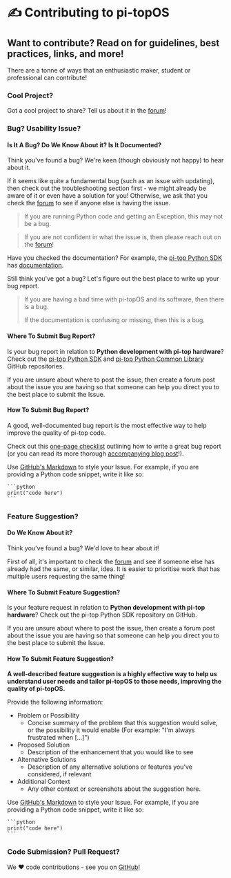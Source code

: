 # ✍️ Contributing to pi-topOS

## Want to contribute? Read on for guidelines, best practices, links, and more!

There are a tonne of ways that an enthusiastic maker, student or professional can contribute!

### Cool Project?
Got a cool project to share? Tell us about it in the [forum](https://forum.pi-top.com/c/pi-top-software)!

### Bug? Usability Issue?
#### Is It A Bug? Do We Know About it? Is It Documented?
Think you've found a bug? We're keen (though obviously not happy) to hear about it.

If it seems like quite a fundamental bug (such as an issue with updating), then check out the troubleshooting section first - we might already be aware of it or even have a solution for you! Otherwise, we ask that you check the [forum](https://forum.pi-top.com/c/pi-top-software) to see if anyone else is having the issue.

> If you are running Python code and getting an Exception, this may not be a bug.

> If you are not confident in what the issue is, then please reach out on the [forum](https://forum.pi-top.com/c/pi-top-software)!

Have you checked the documentation? For example, the [pi-top Python SDK](https://github.com/pi-top/pi-top-Python-SDK) has [documentation](http://docs.pi-top.com/).

Still think you've got a bug? Let's figure out the best place to write up your bug report.

> If you are having a bad time with pi-topOS and its software, then there is a bug.
>
> If the documentation is confusing or missing, then this is a bug.

#### Where To Submit Bug Report?
Is your bug report in relation to **Python development with pi-top hardware**? Check out the [pi-top Python SDK](https://github.com/pi-top/pi-top-Python-SDK) and [pi-top Python Common Library](https://github.com/pi-top/pi-top-Python-Common-Library) GitHub repositories.

<!-- TODO -->
<!-- Otherwise, check out Technical Details for information about how pi-topOS is organised and how to track down the appropriate GitHub repository for a bug report. Once there, be sure to check to see if there are any existing Issues and/or Pull Requests. -->

If you are unsure about where to post the issue, then create a forum post about the issue you are having so that someone can help you direct you to the best place to submit the Issue.

#### How To Submit Bug Report?
A good, well-documented bug report is the most effective way to help improve the quality of pi-top code.

Check out this [one-page checklist](https://s3-eu-west-1.amazonaws.com/prod.ghost.blog/blog/2018/11/Ultimate-bug-tracking-checklist_Markerio.pdf) outlining how to write a great bug report (or you can read its more thorough [accompanying blog post](https://marker.io/blog/write-bug-report)!).

<!-- TODO -->
<!-- > Check out Collecting and Reviewing System Information to find out more about how to collect information about your system. -->

Use [GitHub's Markdown](https://guides.github.com/pdfs/markdown-cheatsheet-online.pdf) to style your Issue. For example, if you are providing a Python code snippet, write it like so:

````
```python
print("code here")
```
````

### Feature Suggestion?
#### Do We Know About it?
Think you've found a bug? We'd love to hear about it!

First of all, it's important to check the [forum](https://forum.pi-top.com/c/pi-top-software) and see if someone else has already had the same, or similar, idea. It is easier to prioritise work that has multiple users requesting the same thing!

#### Where To Submit Feature Suggestion?
Is your feature request in relation to **Python development with pi-top hardware**? Check out the pi-top Python SDK repository on GitHub.

<!-- TODO -->
<!-- Otherwise, check out pi-topOS Technical Details for information about how pi-topOS is organised and how to track down the appropriate GitHub repository for a bug report. Once there, be sure to check to see if there are any existing Issues and/or Pull Requests. -->

If you are unsure about where to post the issue, then create a forum post about the issue you are having so that someone can help you direct you to the best place to submit the Issue.

#### How To Submit Feature Suggestion?
**A well-described feature suggestion is a highly effective way to help us understand user needs and tailor pi-topOS to those needs, improving the quality of pi-topOS.**

Provide the following information:

- Problem or Possibility
  - Concise summary of the problem that this suggestion would solve, or the possibility it would enable (For example: "I'm always frustrated when [...]")
- Proposed Solution
  - Description of the enhancement that you would like to see
- Alternative Solutions
  - Description of any alternative solutions or features you've considered, if relevant
- Additional Context
  - Any other context or screenshots about the suggestion here.

Use [GitHub's Markdown](https://guides.github.com/pdfs/markdown-cheatsheet-online.pdf) to style your Issue. For example, if you are providing a Python code snippet, write it like so:

````
```python
print("code here")
```
````

### Code Submission? Pull Request?
We ❤️ code contributions - see you on [GitHub](https://github.com/pi-top/)!
